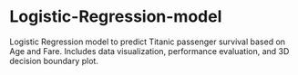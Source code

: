 # Logistic-Regression-model
Logistic Regression model to predict Titanic passenger survival based on Age and Fare. Includes data visualization, performance evaluation, and 3D decision boundary plot.
